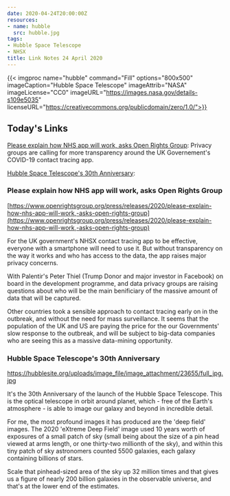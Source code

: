 ```yaml
---
date: 2020-04-24T20:00:00Z
resources:
- name: hubble
  src: hubble.jpg
tags:
- Hubble Space Telescope
- NHSX
title: Link Notes 24 April 2020
---
```


{{< imgproc
    name="hubble"
    command="Fill"
    options="800x500"
    imageCaption="Hubble Space Telescope"
    imageAttrib="NASA"
    imageLicense="CC0"
    imageURL="https://images.nasa.gov/details-s109e5035"
    licenseURL="https://creativecommons.org/publicdomain/zero/1.0/">}}


## Today's Links

[Please explain how NHS app will work, asks Open Rights Group](/blog/links/2020/04/24/#please-explain-how-NHS-app-will-work-asks-open-rights-group): Privacy groups are calling for more transparency around the UK Governement's COVID-19 contact tracing app. 

[Hubble Space Telescope's 30th Anniversary](/blog/links/2020/04/24/#hubble-space-telescopes-30th-anniversary):

<!--more-->


### Please explain how NHS app will work, asks Open Rights Group

[https://www.openrightsgroup.org/press/releases/2020/please-explain-how-nhs-app-will-work,-asks-open-rights-group](https://www.openrightsgroup.org/press/releases/2020/please-explain-how-nhs-app-will-work,-asks-open-rights-group)

For the UK government's NHSX contact tracing app to be effective, everyone with a smartphone will need to use it. But without transparency on the way it works and who has access to the data, the app raises major privacy concerns.

With Palentir's Peter Thiel (Trump Donor and major investor in Facebook) on board in the development programme, and data privacy groups are raising questions about who will be the main benificiary of the massive amount of data that will be captured.

Other countries took a sensible approach to contact tracing early on in the outbreak, and without the need for mass surveillance. It seems that the population of the UK and US are paying the price for the our Governments' slow response to the outbreak, and will be subject to big-data companies who are seeing this as a massive data-mining opportunity. 

### Hubble Space Telescope's 30th Anniversary

https://hubblesite.org/uploads/image_file/image_attachment/23655/full_jpg.jpg

It's the 30th Anniversary of the launch of the Hubble Space Telescope. This is the optical telescope in orbit around planet, which - free of the Earth's atmosphere - is able to image our galaxy and beyond in incredible detail.

For me, the most profound images it has produced are the 'deep field' images. The 2020 'eXtreme Deep Field' image used 10 years worth of exposures of a small patch of sky (small being about the size of a pin head viewed at arms length, or one thirty-two millionth of the sky), and within this tiny patch of sky astronomers counted 5500 galaxies, each galaxy containing billions of stars.

Scale that pinhead-sized area of the sky up 32 million times and that gives us a figure of nearly 200 billion galaxies in the observable universe, and that's at the lower end of the estimates. 




